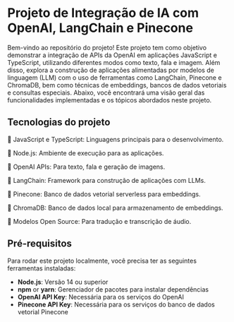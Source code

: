 
# Projeto de Integração de IA com OpenAI, LangChain e Pinecone

Bem-vindo ao repositório do projeto! Este projeto tem como objetivo demonstrar a integração de APIs da OpenAI em aplicações JavaScript e TypeScript, utilizando diferentes modos como texto, fala e imagem. Além disso, explora a construção de aplicações alimentadas por modelos de linguagem (LLM) com o uso de ferramentas como LangChain, Pinecone e ChromaDB, bem como técnicas de embeddings, bancos de dados vetoriais e consultas especiais.
Abaixo, você encontrará uma visão geral das funcionalidades implementadas e os tópicos abordados neste projeto.
## Tecnologias do projeto

🔹 JavaScript e TypeScript: Linguagens principais para o desenvolvimento.

🔹 Node.js: Ambiente de execução para as aplicações.

🔹 OpenAI APIs: Para texto, fala e geração de imagens.

🔹 LangChain: Framework para construção de aplicações com LLMs.

🔹 Pinecone: Banco de dados vetorial serverless para embeddings.

🔹 ChromaDB: Banco de dados local para armazenamento de embeddings.

🔹 Modelos Open Source: Para tradução e transcrição de áudio.

## Pré-requisitos

Para rodar este projeto localmente, você precisa ter as seguintes ferramentas instaladas:

- **Node.js**: Versão 14 ou superior
- **npm** or **yarn**: Gerenciador de pacotes para instalar dependências
- **OpenAI API Key**: Necessária para os serviços do OpenAI
- **Pinecone API Key**: Necessária para os serviços do banco de dados vetorial Pinecone